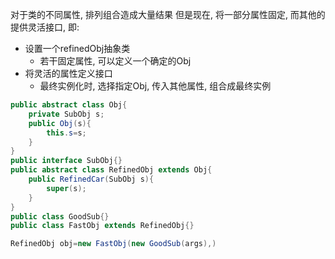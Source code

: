 对于类的不同属性, 排列组合造成大量结果
但是现在, 将一部分属性固定, 而其他的提供灵活接口, 即:
- 设置一个refinedObj抽象类
	- 若干固定属性, 可以定义一个确定的Obj
- 将灵活的属性定义接口
	- 最终实例化时, 选择指定Obj, 传入其他属性, 组合成最终实例

```java
public abstract class Obj{
	private SubObj s;
	public Obj(s){
		this.s=s;
	}
}
public interface SubObj{}
public abstract class RefinedObj extends Obj{
	public RefinedCar(SubObj s){
		super(s);
	}
}
public class GoodSub{}
public class FastObj extends RefinedObj{}

RefinedObj obj=new FastObj(new GoodSub(args),)
```